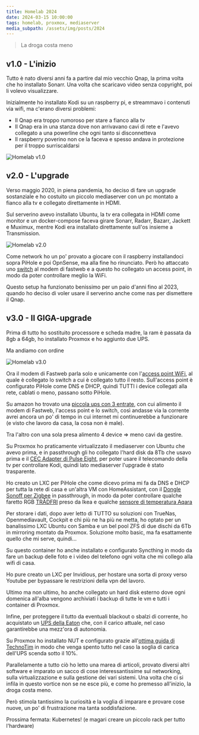 ```yaml
---
title: Homelab 2024
date: 2024-03-15 10:00:00
tags: homelab, proxmox, mediaserver
media_subpath: /assets/img/posts/2024
---
```

> La droga costa meno

## v1.0 - L'inizio
Tutto è nato diversi anni fa a partire dal mio vecchio Qnap, la prima volta che ho installato Sonarr. Una volta che scaricavo video senza copyright, poi li volevo visualizzare.

Inizialmente ho installato Kodi su un raspberry pi, e streammavo i contenuti via wifi, ma c'erano diversi problemi:
- Il Qnap era troppo rumoroso per stare a fianco alla tv
- Il Qnap era in una stanza dove non arrivavano cavi di rete e l'avevo collegato a una powerline che ogni tanto si disconnetteva
- Il raspberry poverino non ce la faceva e spesso andava in protezione per il troppo surriscaldarsi

![Homelab v1.0](homelab1.png)

## v2.0 - L'upgrade
Verso maggio 2020, in piena pandemia, ho deciso di fare un upgrade sostanziale e ho costuito un piccolo mediaserver con un pc montato a fianco alla tv e collegato direttamente in HDMI.

Sul serverino avevo installato Ubuntu, la tv era collegata in HDMI come monitor e un docker-compose faceva girare Sonarr, Radarr, Bazarr, Jackett e Muximux, mentre Kodi era installato direttamente sull'os insieme a Transmission.

![Homelab v2.0](homelab2.png)

Come network ho un po' provato a giocare con il raspberry installandoci sopra PiHole e poi OpnSense, ma alla fine ho rinunciato. Però ho attaccato uno [switch](https://amzn.to/3PmW5g5) al modem di fastweb e a questo ho collegato un access point, in modo da poter controllare meglio la WiFi.

Questo setup ha funzionato benissimo per un paio d'anni fino al 2023, quando ho deciso di voler usare il serverino anche come nas per dismettere il Qnap.

## v3.0 - Il GIGA-upgrade
Prima di tutto ho sostituito processore e scheda madre, la ram è passata da 8gb a 64gb, ho installato Proxmox e ho aggiunto due UPS.

Ma andiamo con ordine

![Homelab v3.0](homelab3.png)

Ora il modem di Fastweb parla solo e unicamente con l'[access point WiFi](https://amzn.to/492hHW1), al quale è collegato lo switch a cui è collegato tutto il resto.
Sull'access point è configurato PiHole come DNS e DHCP, quindi TUTTI i device collegati alla rete, cablati o meno, passano sotto PiHole.

Su amazon ho trovato una [piccola ups con 3 entrate](https://amzn.to/3vbCJnu), con cui alimento il modem di Fastweb, l'access point e lo switch, così andasse via la corrente avrei ancora un po' di tempo in cui internet mi continuerebbe a funzionare (e visto che lavoro da casa, la cosa non è male).

Tra l'altro con una sola presa alimento 4 device => meno cavi da gestire.

Su Proxmox ho praticamente virtualizzato il mediaserver con Ubuntu che avevo prima, e in passthrough gli ho collegato l'hard disk da 8Tb che usavo prima e il [CEC Adapter di Pulse Eight](https://www.pulse-eight.com/p/104/usb-hdmi-cec-adapter), per poter usare il telecomando della tv per controllare Kodi, quindi lato mediaserver l'upgrade è stato trasparente.

Ho creato un LXC per PiHole che come dicevo prima mi fa da DNS e DHCP per tutta la rete di casa e un'altra VM con HomeAssistant, con il [Dongle Sonoff per Zigbee](https://amzn.to/3VeE0EV) in passthrough, in modo da poter controllare qualche faretto RGB [TRÅDFRI](https://www.ikea.com/it/it/p/tradfri-lampadina-led-gu10-345-lumen-smart-intensita-regolabile-wireless-colore-e-spettro-bianco-80439228/) preso da Ikea e qualche [sensore di temperatura Aqara](https://amzn.to/43l6m2j)

Per storare i dati, dopo aver letto di TUTTO su soluzioni con TrueNas, Openmediavault, Cockpit e chi più ne ha più ne metta, ho optato per un banalissimo LXC Ubuntu con Samba e un bel pool ZFS di due dischi da 6Tb in mirroring montato da Proxmox. Soluzione molto basic, ma fa esattamente quello che mi serve, quindi...

Su questo container ho anche installato e configurato Syncthing in modo da fare un backup delle foto e i video del telefono ogni volta che mi collego alla wifi di casa.

Ho pure creato un LXC per Invidious, per hostare una sorta di proxy verso Youtube per bypassare le restrizioni della vpn del lavoro.

Ultimo ma non ultimo, ho anche collegato un hard disk esterno dove ogni domenica all'alba vengono archiviati i backup di tutte le vm e tutti i container di Proxmox.

Infine, per proteggere il tutto da eventuali blackout o sbalzi di corrente, ho acquistato un [UPS della Eaton](https://amzn.to/3TBxvL7) che, con il carico attuale, nel caso garantirebbe una mezz'ora di autonomia.

Su Proxmox ho installato NUT e configurato grazie all'[ottima guida di TechnoTim](https://www.youtube.com/watch?v=vyBP7wpN72c) in modo che venga spento tutto nel caso la soglia di carica dell'UPS scenda sotto il 10%.

Parallelamente a tutto ciò ho letto una marea di articoli, provato diversi altri software e imparato un sacco di cose interessantissime sul networking, sulla virtualizzazione e sulla gestione dei vari sistemi. Una volta che ci si infila in questo vortice non se ne esce più, e come ho premesso all'inizio, la droga costa meno.

Però stimola tantissimo la curiosità e la voglia di imparare e provare cose nuove, un po' di frustrazione ma tanta soddisfazione.

Prossima fermata: Kubernetes! (e magari creare un piccolo rack per tutto l'hardware)

